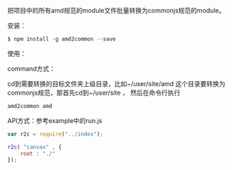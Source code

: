 把项目中的所有amd规范的module文件批量转换为commonjs规范的module。

安装：

~~~js
$ npm install -g amd2common --save
~~~

使用：

command方式：

cd到需要转换的目标文件夹上级目录，比如~/user/site/amd 这个目录要转换为commonjs规范，那首先cd到~/user/site ， 然后在命令行执行

~~~js
amd2common amd
~~~

API方式：参考example中的run.js

~~~js
var r2c = require("../index");

r2c( "canvax" , {
    root : "./"
});
~~~
